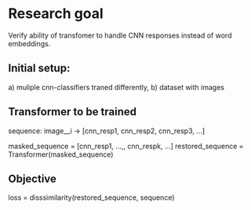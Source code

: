 # Research goal

Verify ability of transfomer to handle CNN responses instead of word embeddings.

## Initial setup:  
a) muliple cnn-classifiers traned differently,
b) dataset with images

## Transformer to be trained
sequence: image__i -> [cnn_resp1, cnn_resp2, cnn_resp3, ...]

masked_sequence = [cnn_resp1, ...,<MASK>, cnn_respk, ...]
restored_sequence = Transformer(masked_sequence)

## Objective
loss = disssimilarity(restored_sequence, sequence)


